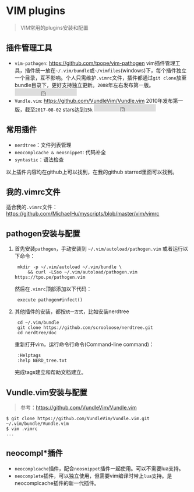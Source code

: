 # VIM plugins

> VIM常用的plugins安装和配置

## 插件管理工具

* `vim-pathogen`: <https://github.com/tpope/vim-pathogen> vim插件管理工具，插件统一放在`~/.vim/bundle`或`~/vimfiles`(windows)下，每个插件独立一个目录，互不影响。个人只需维护`.vimrc`文件，插件都通过`git clone`放至bundle目录下，更好支持独立更新。`2008`年左右发布第一版。<iframe src="https://ghbtns.com/github-btn.html?user=tpope&repo=vim-pathogen&type=star&count=true" frameborder="0" scrolling="0" width="170px" height="20px"></iframe>  
* `Vundle.vim`: <https://github.com/VundleVim/Vundle.vim> 2010年发布第一版，截至`2017-08-02` stars达到`15k` <iframe src="https://ghbtns.com/github-btn.html?user=VundleVim&repo=Vundle.vim&type=star&count=true" frameborder="0" scrolling="0" width="170px" height="20px"></iframe>  


## 常用插件

* `nerdtree`：文件列表管理
* `neocomplcache & neosnippet`: 代码补全
* `syntastic`：语法检查

以上插件内容均在github上可以找到，在我的github starred里面可以找到。


## 我的.vimrc文件

适合我的`.vimrc`文件： 
<https://github.com/MichaelHu/myscripts/blob/master/vim/vimrc>


## pathogen安装与配置

1. 首先安装`pathogen`，手动安装到
    `~/.vim/autoload/pathogen.vim` 或者运行以下命令：

        mkdir -p ~/.vim/autoload ~/.vim/bundle \
            && curl -LSso ~/.vim/autoload/pathogen.vim https://tpo.pe/pathogen.vim

    然后在`.vimrc`顶部添加以下代码：

        execute pathogen#infect()



2. 其他插件的安装，都按`统一方式`，比如安装nerdtree

        cd ~/.vim/bundle
        git clone https://github.com/scrooloose/nerdtree.git 
        cd nerdtree/doc

    重新打开vim，运行命令行命令(Command-line command)：
        
        :Helptags 
        :help NERD_tree.txt 

    完成tags建立和帮助文档建立。


## Vundle.vim安装与配置

> 参考：<https://github.com/VundleVim/Vundle.vim>

    $ git clone https://github.com/VundleVim/Vundle.vim.git ~/.vim/bundle/Vundle.vim
    $ vim .vimrc
    ...



## neocompl*插件

* `neocomplcache`插件，配合`neosnippet`插件一起使用。可以不需要lua支持。
* `neocomplete`插件，可以独立使用，但需要vim编译时带上`lua`支持。是neocomplcache插件的新一代插件。



